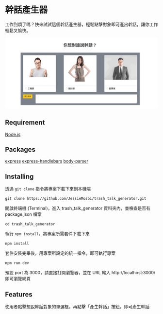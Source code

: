 # 幹話產生器
工作到煩了嗎？快來試試這個幹話產生器，輕鬆點擊對象即可產出幹話，讓你工作輕鬆又愉快。

![scrrenshot](https://github.com/JessieMosbi/trash_talk_generator/blob/master/screenshot.gif?raw=true)

## Requirement
[Node.js](https://nodejs.org/en/)

## Packages
[express](https://expressjs.com/)
[express-handlebars](https://www.npmjs.com/package/express-handlebars)
[body-parser](https://www.npmjs.com/package/body-parser)

## Installing
透過 `git clone` 指令將專案下載下來到本機端
```console
git clone https://github.com/JessieMosbi/trash_talk_generator.git
```

開啟終端機 (Terminal)，進入 trash_talk_generator 資料夾內，並檢查是否有 package.json 檔案
```console
cd trash_talk_generator
```

執行 `npm install`，將專案所需套件下載下來
```console
npm install
```

套件安裝完畢後，用專案所設定的統一指令，即可執行專案
```console
npm run dev
```

預設 port 為 3000，請直接打開瀏覽器，並在 URL 輸入 http://localhost:3000/ 即可瀏覽網頁

## Features
使用者點擊想說幹話對象的單選框，再點擊「產生幹話」按鈕，即可產生幹話